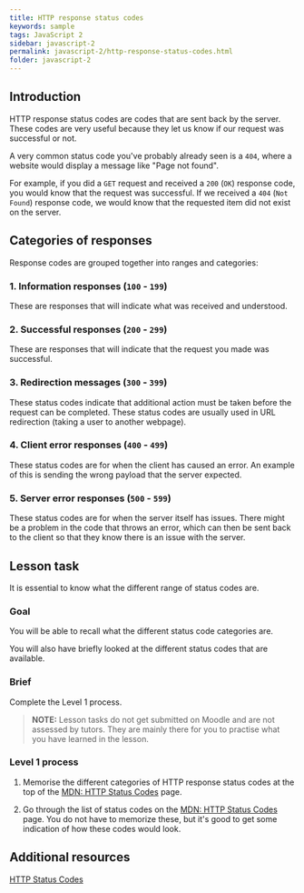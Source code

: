```yaml
---
title: HTTP response status codes
keywords: sample
tags: JavaScript 2
sidebar: javascript-2
permalink: javascript-2/http-response-status-codes.html
folder: javascript-2
---
```


## Introduction

HTTP response status codes are codes that are sent back by the server. These codes are very useful because they let us know if our request was successful or not.

A very common status code you've probably already seen is a `404`, where a website would display a message like "Page not found".

For example, if you did a `GET` request and received a `200` (`OK`) response code, you would know that the request was successful. If we received a `404` (`Not Found`) response code, we would know that the requested item did not exist on the server.

## Categories of responses

Response codes are grouped together into ranges and categories:

### 1. Information responses (`100` - `199`)

These are responses that will indicate what was received and understood.

### 2. Successful responses (`200` - `299`)

These are responses that will indicate that the request you made was successful.

### 3. Redirection messages (`300` - `399`)

These status codes indicate that additional action must be taken before the request can be completed. These status codes are usually used in URL redirection (taking a user to another webpage).

### 4. Client error responses (`400` - `499`)

These status codes are for when the client has caused an error. An example of this is sending the wrong payload that the server expected.

### 5. Server error responses (`500` - `599`)

These status codes are for when the server itself has issues. There might be a problem in the code that throws an error, which can then be sent back to the client so that they know there is an issue with the server.

## Lesson task

It is essential to know what the different range of status codes are.

### Goal

You will be able to recall what the different status code categories are.

You will also have briefly looked at the different status codes that are available.

### Brief

Complete the Level 1 process.

> <b>NOTE:</b> Lesson tasks do not get submitted on Moodle and are not assessed by tutors. They are mainly there for you to practise what you have learned in the lesson.

### Level 1 process

1. Memorise the different categories of HTTP response status codes at the top of the [MDN: HTTP Status Codes](https://developer.mozilla.org/en-US/docs/Web/HTTP/Status) page.

2. Go through the list of status codes on the [MDN: HTTP Status Codes](https://developer.mozilla.org/en-US/docs/Web/HTTP/Status) page. You do not have to memorize these, but it's good to get some indication of how these codes would look.

## Additional resources

[HTTP Status Codes](https://developer.mozilla.org/en-US/docs/Web/HTTP/Status)
